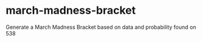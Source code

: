 # march-madness-bracket
Generate a March Madness Bracket based on data and probability found on 538
